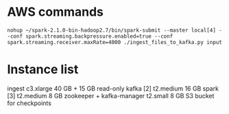# AWS commands
```
nohup ~/spark-2.1.0-bin-hadoop2.7/bin/spark-submit --master local[4] --conf spark.streaming.backpressure.enabled=true --conf spark.streaming.receiver.maxRate=4000 ./ingest_files_to_kafka.py input
```

# Instance list
ingest c3.xlarge 40 GB + 15 GB read-only
kafka [2] t2.medium 16 GB
spark [3] t2.medium 8 GB
zookeeper + kafka-manager t2.small 8 GB
S3 bucket for checkpoints 
